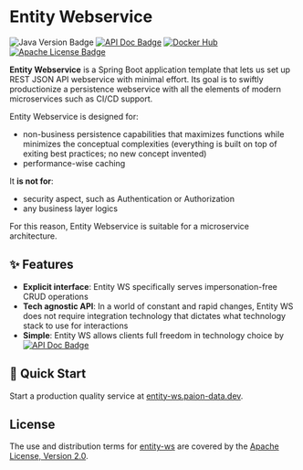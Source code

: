 Entity Webservice
=================

![Java Version Badge][Java Version Badge]
[![API Doc Badge]][API Doc URL]
[![Docker Hub][Docker Pulls Badge]][Docker Hub URL]
[![Apache License Badge]][Apache License, Version 2.0]

__Entity Webservice__ is a Spring Boot application template that lets us set up REST JSON API webservice with minimal
effort. Its goal is to swiftly productionize a persistence webservice with all the elements of modern microservices such
as CI/CD support.

Entity Webservice is designed for:

- non-business persistence capabilities that maximizes functions while minimizes the conceptual complexities (everything
  is built on top of exiting best practices; no new concept invented)
- performance-wise caching

It __is not for__:

- security aspect, such as Authentication or Authorization
- any business layer logics

For this reason, Entity Webservice is suitable for a microservice architecture.

✨ Features
-----------

- __Explicit interface__: Entity WS specifically serves impersonation-free CRUD operations
- __Tech agnostic API__: In a world of constant and rapid changes, Entity WS does not require integration technology
  that dictates what technology stack to use for interactions
- __Simple__: Entity WS allows clients full freedom in technology choice by [![API Doc Badge]][API Doc URL]

🚀 Quick Start
--------------

Start a production quality service at [entity-ws.paion-data.dev](https://entity-ws.paion-data.dev/docs/intro).

License
-------

The use and distribution terms for [entity-ws]() are covered by the [Apache License, Version 2.0].

[Apache License Badge]: https://img.shields.io/badge/Apache%202.0-F25910.svg?style=for-the-badge&logo=Apache&logoColor=white
[Apache License, Version 2.0]: https://www.apache.org/licenses/LICENSE-2.0
[API Doc Badge]: https://img.shields.io/badge/Open%20API-Swagger-85EA2D.svg?style=for-the-badge&logo=openapiinitiative&logoColor=white&labelColor=6BA539
[API Doc URL]: https://springdoc.org/

[Docker Pulls Badge]: https://img.shields.io/docker/pulls/paiondatahub/entity-ws?style=for-the-badge&logo=docker&color=2596EC
[Docker Hub URL]: https://hub.docker.com/r/paiondatahub/entity-ws

[Java Version Badge]: https://img.shields.io/badge/Java-17-brightgreen?style=for-the-badge&logo=OpenJDK&logoColor=white
